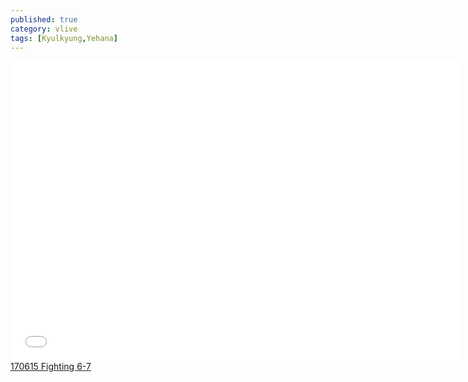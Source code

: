 ```yaml
---
published: true
category: vlive
tags: [Kyulkyung,Yehana]
---
```

<iframe frameborder="0" width="720" height="480" src="BLAH" allowfullscreen></iframe><br /><a href="" target="_blank">170615 Fighting 6-7</a>